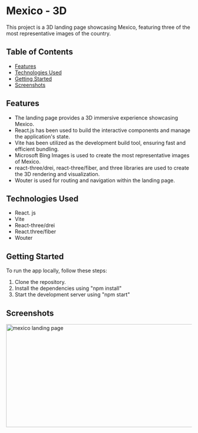 # Mexico - 3D
This project is a 3D landing page showcasing Mexico, featuring three of the most representative images of the country. 

## Table of Contents
+ [Features](#Features)
+ [Technologies Used](#Technologies-Used)
+ [Getting Started](#Getting-Started)
+ [Screenshots](#Screenshots)

## Features
+ The landing page provides a 3D immersive experience showcasing Mexico.
+ React.js has been used to build the interactive components and manage the application's state.
+ Vite has been utilized as the development build tool, ensuring fast and efficient bundling.
+ Microsoft Bing Images is used to create the most representative images of Mexico.
+ react-three/drei, react-three/fiber, and three libraries are used to create the 3D rendering and visualization.
+ Wouter is used for routing and navigation within the landing page.

## Technologies Used
+ React. js
+ Vite
+ React-three/drei
+ React.three/fiber
+ Wouter

## Getting Started
To run the app locally, follow these steps:

1. Clone the repository.
2. Install the dependencies using "npm install"
3. Start the development server using "npm start"

## Screenshots
<div style="display: flex; flex-direction: row;">
  <img  style="margin-bottom: 10px;" src="https://github.com/NilArj/Mexico-3D/blob/ba543e434ac7b9f711e3506328f7aa29f6c114d4/src/images/ezgif.com-gif-maker.mp4" alt="mexico landing page" width="600" height="280">

</div>

